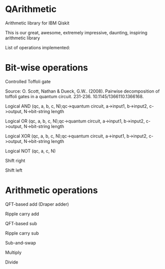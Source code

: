 # QArithmetic
Arithmetic library for IBM Qiskit

This is our great, awesome, extremely impressive, daunting, inspiring arithmetic library

List of operations implemented:

# Bit-wise operations

Controlled Toffoli gate 

Source: O. Scott, Nathan & Dueck, G.W.. (2008). Pairwise decomposition of toffoli gates in a quantum circuit. 231-236. 10.1145/1366110.1366168. 


Logical AND (qc, a, b, c, N);qc->quantum circuit, a->input1, b->input2, c->output, N->bit-string length


Logical OR (qc, a, b, c, N);qc->quantum circuit, a->input1, b->input2, c->output, N->bit-string length

Logical XOR (qc, a, b, c, N);qc->quantum circuit, a->input1, b->input2, c->output, N->bit-string length

Logical NOT (qc, a, c, N)

Shift right

Shift left

# Arithmetic operations

QFT-based add (Draper adder)

Ripple carry add

QFT-based sub

Ripple carry sub

Sub-and-swap

Multiply

Divide

